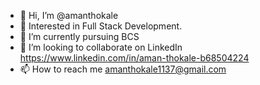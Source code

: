 - 👋 Hi, I’m @amanthokale
- 👀 Interested in Full Stack Development.
- 🌱 I’m currently pursuing BCS
- 💞️ I’m looking to collaborate on LinkedIn https://www.linkedin.com/in/aman-thokale-b68504224
- 📫 How to reach me amanthokale1137@gmail.com

<!---
amanthokale/amanthokale is a ✨ special ✨ repository because its `README.md` (this file) appears on your GitHub profile.
You can click the Preview link to take a look at your changes.
--->
